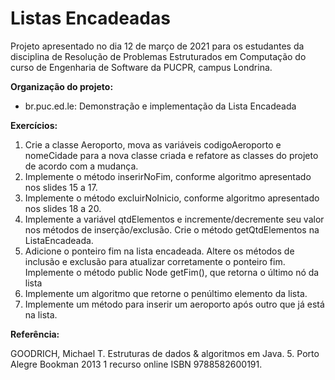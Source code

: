 # Listas Encadeadas

Projeto apresentado no dia 12 de março de 2021 para os estudantes da disciplina de Resolução de Problemas Estruturados em Computação do curso de Engenharia de Software da PUCPR, campus Londrina.

**Organização do projeto:**

* br.puc.ed.le: Demonstração e implementação da Lista Encadeada

**Exercícios:**

1) Crie a classe Aeroporto, mova as variáveis codigoAeroporto e nomeCidade para a nova classe criada e refatore as classes do projeto de acordo com a mudança.
2) Implemente o método inserirNoFim, conforme algoritmo apresentado nos slides 15 a 17.
3) Implemente o método excluirNoInicio, conforme algoritmo apresentado nos slides 18 a 20.
4) Implemente a variável qtdElementos e incremente/decremente seu valor nos métodos de inserção/exclusão. Crie o método getQtdElementos na ListaEncadeada.
5) Adicione o ponteiro fim na lista encadeada. Altere os métodos de inclusão e exclusão para atualizar corretamente o ponteiro fim. Implemente o método public Node getFim(), que retorna o último nó da lista
6) Implemente um algoritmo que retorne o penúltimo elemento da lista.
7) Implemente um método para inserir um aeroporto após outro que já está na lista.

**Referência:**

GOODRICH, Michael T. Estruturas de dados & algoritmos em Java. 5. Porto Alegre Bookman 2013 1 recurso online ISBN 9788582600191.